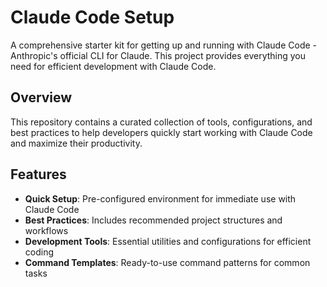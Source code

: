 # Claude Code Setup

A comprehensive starter kit for getting up and running with Claude Code - Anthropic's official CLI for Claude. This project provides everything you need for efficient development with Claude Code.

## Overview

This repository contains a curated collection of tools, configurations, and best practices to help developers quickly start working with Claude Code and maximize their productivity.

## Features

- **Quick Setup**: Pre-configured environment for immediate use with Claude Code
- **Best Practices**: Includes recommended project structures and workflows
- **Development Tools**: Essential utilities and configurations for efficient coding
- **Command Templates**: Ready-to-use command patterns for common tasks
